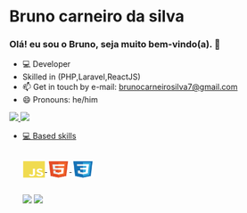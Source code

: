 # Bruno carneiro da silva

### Olá! eu sou o Bruno, seja muito bem-vindo(a). 👋

- 💻 Developer
- Skilled in (PHP,Laravel,ReactJS) 
- 📫 Get in touch by e-mail: brunocarneirosilva7@gmail.com
- 😄 Pronouns: he/him

<div>
  <a href="https://github.com/bruno-carneiro-da-silva">
  <img height="180em" src="https://github-readme-stats.vercel.app/api?username=bruno-carneiro-da-silva&show_icons=true&theme=radical&include_all_commits=false&count_private=true"/>
  <img height="180em" src="https://github-readme-stats.vercel.app/api/top-langs/?username=bruno-carneiro-da-silva&layout=compact&langs_count=6&theme=radical"/>
</div>

- 💻 Based skills 
  
  <div style="display: inline_block"><br>
    <img align="center" alt="Bruno-Js" height="30" width="40" src="https://raw.githubusercontent.com/devicons/devicon/master/icons/javascript/javascript-plain.svg">
    <img align="center" alt="Bruno-HTML" height="30" width="40" src="https://raw.githubusercontent.com/devicons/devicon/master/icons/html5/html5-original.svg">
    <img align="center" alt="Bruno-CSS" height="30" width="40" src="https://raw.githubusercontent.com/devicons/devicon/master/icons/css3/css3-original.svg">
  </div>
  
  ##
  
  <div>
    <a href = "https://wa.me/5519982473543" target:"_blank"><img src="https://img.shields.io/badge/WhatsApp-25D366?style=for-the-badge&logo=whatsapp&logoColor=white" target:"_blank"></a>
    <a href="https://www.linkedin.com/in/bruno-da-silva-041063174/" target:"_blank"><img src="https://img.shields.io/badge/-LinkedIn-%230077B5?style=for-the-badge&logo=linkedin&logoColor=white" target:"_blank"></a> 
  </div>
  
  
